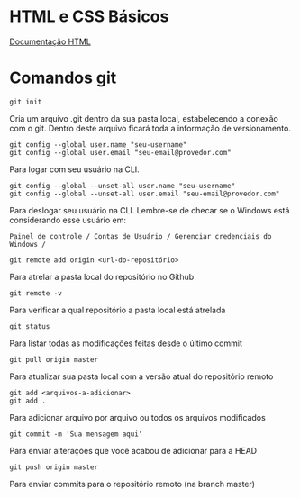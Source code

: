 # HTML e CSS Básicos

[Documentação HTML](https://developer.mozilla.org/pt-BR/docs/Web/HTML)


# Comandos git
```
git init
```
Cria um arquivo .git dentro da sua pasta local, estabelecendo a conexão com o git. Dentro deste arquivo ficará toda a informação de versionamento.


```
git config --global user.name "seu-username"
git config --global user.email "seu-email@provedor.com"
```
Para logar com seu usuário na CLI. 

```
git config --global --unset-all user.name "seu-username"
git config --global --unset-all user.email "seu-email@provedor.com"
```
Para deslogar seu usuário na CLI. Lembre-se de checar se o Windows está considerando esse usuário em:

````Painel de controle / Contas de Usuário / Gerenciar credenciais do Windows /````

```
git remote add origin <url-do-repositório>
```
Para atrelar a pasta local do repositório no Github

```
git remote -v
```
Para verificar a qual repositório a pasta local está atrelada

```
git status
```
Para listar todas as modificações feitas desde o último commit

```
git pull origin master
```
Para atualizar sua pasta local com a versão atual do repositório remoto

```
git add <arquivos-a-adicionar>
git add .
```
Para adicionar arquivo por arquivo ou todos os arquivos modificados

```
git commit -m 'Sua mensagem aqui'
```
Para enviar alterações que você acabou de adicionar para a HEAD

```
git push origin master
```

Para enviar commits para o repositório remoto (na branch master)